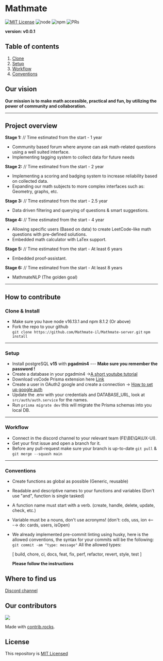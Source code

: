 # Mathmate

[![MIT License](https://img.shields.io/badge/License-MIT-green.svg)](https://choosealicense.com/licenses/mit/)
![node](https://img.shields.io/badge/node-16.13.1-green)
![npm](https://img.shields.io/badge/npm-8.1.2-green)
![PRs](https://img.shields.io/badge/PRs-Welcome-green)

**version: v0.0.1**

## Table of contents

1. [Clone](#clone)
2. [Setup](#setup)
3. [Workflow](#workflow)
4. [Conventions](#conventions)

## Our vision

**Our mission is to make math accessible, practical and fun, by utilizing the power of community and collaboration.**

---

## Project overview

**Stage 1:** // Time estimated from the start - 1 year

- Community based forum where anyone can ask math-related questions using a well suited interface.
- Implementing tagging system to collect data for future needs

**Stage 2:** // Time estimated from the start - 2 year

- Implementing a scoring and badging system to increase reliability based on collected data.
- Expanding our math subjects to more complex interfaces such as: Geometry, graphs, etc.

**Stage 3:** // Time estimated from the start - 2.5 year

- Data driven filtering and querying of questions & smart suggestions.

**Stage 4:** // Time estimated from the start - 4 year

- Allowing specific users (Based on data) to create LeetCode-like math questions with pre-defined solutions.
- Embedded math calculator with LaTex support.

**Stage 5:** // Time estimated from the start - At least 6 years

- Embedded proof-assistant.

**Stage 6:** // Time estimated from the start - At least 8 years

- MathmateNLP (The golden goal)

---

## How to contribute

### Clone & Install <a name="clone"></a>

- Make sure you have node v16.13.1 and npm 8.1.2 (Or above)
- Fork the repo to your github  
  `git clone https://github.com/Mathmate-il/Mathmate-server.git`
  `npm install`

---

### Setup <a name="setup"></a>

- Install postgreSQL **v15** with **pgadmin4** --- **Make sure you remember the password !**
- Create a database in your pgadmin4 ->[A short youtube tutorial](https://www.youtube.com/watch?v=VHkY2QqW2iE&t=5s)
- Download vsCode Prisma extension here [Link](https://marketplace.visualstudio.com/items?itemName=Prisma.prisma)
- Create a user in OAuth2 google and create a connection -> [How to set up google auth](https://www.youtube.com/watch?v=3dLLVjmH9Nw&list=PLHhHN29St7TV5thp8GI9sRdrm2EZc46wC&index=4)
- Update the .env with your credentials and DATABASE_URL, look at `src/auth/auth.service` for the names.
- Run `prisma migrate dev` this will migrate the Prisma schemas into you local DB.

---

### Workflow <a name="workflow"></a>

- Connect in the discord channel to your relevant team (FE\BE\QA\UX-UI).
- Get your first issue and open a branch for it.
- Before any pull-request make sure your branch is up-to-date `git pull` & `git merge --squash main`

---

### Conventions <a name="conventions"></a>

- Create functions as global as possible (Generic, reusable)
- Readable and descriptive names to your functions and variables (Don't use "and", function is single tasked)
- A function name must start with a verb. (create, handle, delete, update, check, etc.)
- Variable must be a nouns, don't use acronyms! (don't: cds, uss, ion <----> do: cards, users, isOpen)
- We already implemented pre-commit linting using husky, here is the allowed conventions,
  the syntax for your commits will be the following: `git commit -am "type: message"`
  All the allowed types:

  [ build, chore, ci, docs, feat, fix, perf, refactor, revert, style, test ]

  **Please follow the instructions**

## Where to find us

[Discord channel](https://discord.gg/ysffT6BpX7)

## Our contributors

<a href="https://github.com/Mathmate-il/Mathmate-server/graphs/contributors">
  <img src="https://contrib.rocks/image?repo=Mathmate-il/Mathmate-server" />
</a>

Made with [contrib.rocks](https://contrib.rocks).

## License

This repository is [MIT Licensed](https://github.com/Mathmate-il/Mathmate-server/blob/main/LICENCE)
